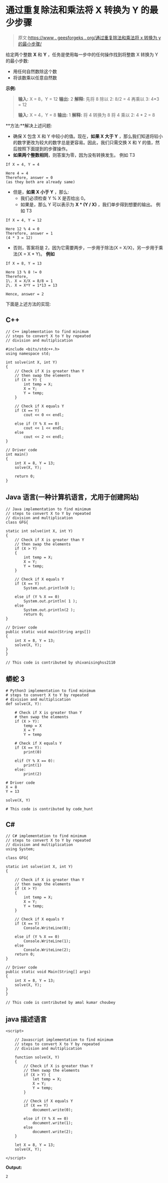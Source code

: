 # 通过重复除法和乘法将 X 转换为 Y 的最少步骤

> 原文:[https://www . geesforgeks . org/通过重复除法和乘法将 x 转换为 y 的最小步骤/](https://www.geeksforgeeks.org/minimum-steps-to-convert-x-to-y-by-repeated-division-and-multiplication/)

给定两个整数 **X** 和 **Y** ，任务是使用每一步中的任何操作找到将整数 X 转换为 Y 的最小步数:

*   用任何自然数除这个数
*   将该数乘以任意自然数

**示例:**

> **输入:** X = 8，Y = 12
> **输出:** 2
> **解释:**
> 先将 8 除以 2: 8/2 = 4
> 再乘以 3: 4*3 = 12
> 
> **输入:** X = 4，Y = 8
> **输出:** 1
> **解释:**
> 将 4 转换为 8 将 4 乘以 2: 4 * 2 = 8

**方法:**解决上述问题:

*   确保 X 包含 X 和 Y 中较小的值。现在，**如果 X 大于 Y** ，那么我们知道将较小的数字更改为较大的数字总是更容易。因此，我们只需交换 X 和 Y 的值，然后按照下面提到的步骤操作。
*   **如果两个整数相同**，则答案为零，因为没有转换发生。
    例如 T3

```
If X = 4, Y = 4

Here 4 = 4
Therefore, answer = 0
(as they both are already same)
```

*   但是，**如果 X 小于 Y** ，那么:
    *   我们必须检查 Y % X 是否给出 0。
    *   如果是，那么 Y 可以表示为 **X * (Y / X)** ，我们单步得到想要的输出。
        例如 T3

```
If X = 4, Y = 12

Here 12 % 4 = 0
Therefore, answer = 1
(4 * 3 = 12)
```

*   否则，答案将是 2，因为它需要两步，一步用于除法(X = X/X)，另一步用于乘法(X = X * Y)。
    **例如**

```
If X = 8, Y = 13

Here 13 % 8 != 0
Therefore, 
1\. X = X/X = 8/8 = 1
2\. X = X*Y = 1*13 = 13

Hence, answer = 2
```

下面是上述方法的实现:

## C++

```
// C++ implementation to find minimum
// steps to convert X to Y by repeated
// division and multiplication

#include <bits/stdc++.h>
using namespace std;

int solve(int X, int Y)
{
    // Check if X is greater than Y
    // then swap the elements
    if (X > Y) {
        int temp = X;
        X = Y;
        Y = temp;
    }

    // Check if X equals Y
    if (X == Y)
        cout << 0 << endl;

    else if (Y % X == 0)
        cout << 1 << endl;
    else
        cout << 2 << endl;
}

// Driver code
int main()
{
    int X = 8, Y = 13;
    solve(X, Y);

    return 0;
}
```

## Java 语言(一种计算机语言，尤用于创建网站)

```
// Java implementation to find minimum
// steps to convert X to Y by repeated
// division and multiplication
class GFG{

static int solve(int X, int Y)
{
    // Check if X is greater than Y
    // then swap the elements
    if (X > Y)
    {
        int temp = X;
        X = Y;
        Y = temp;
    }

    // Check if X equals Y
    if (X == Y)
        System.out.println(0 );

    else if (Y % X == 0)
        System.out.println( 1 );
    else
        System.out.println(2 );
        return 0;
}

// Driver code
public static void main(String args[])
{
    int X = 8, Y = 13;
    solve(X, Y);
}
}

// This code is contributed by shivanisinghss2110
```

## 蟒蛇 3

```
# Python3 implementation to find minimum
# steps to convert X to Y by repeated
# division and multiplication
def solve(X, Y):

    # Check if X is greater than Y
    # then swap the elements
    if (X > Y):
        temp = X
        X = Y
        Y = temp

    # Check if X equals Y
    if (X == Y):
        print(0)

    elif (Y % X == 0):
        print(1)
    else:
        print(2)

# Driver code
X = 8
Y = 13

solve(X, Y)

# This code is contributed by code_hunt
```

## C#

```
// C# implementation to find minimum
// steps to convert X to Y by repeated
// division and multiplication
using System;

class GFG{

static int solve(int X, int Y)
{

    // Check if X is greater than Y
    // then swap the elements
    if (X > Y)
    {
        int temp = X;
        X = Y;
        Y = temp;
    }

    // Check if X equals Y
    if (X == Y)
        Console.WriteLine(0);

    else if (Y % X == 0)
        Console.WriteLine(1);
    else
        Console.WriteLine(2);
    return 0;
}

// Driver code
public static void Main(String[] args)
{
    int X = 8, Y = 13;
    solve(X, Y);
}
}

// This code is contributed by amal kumar choubey
```

## java 描述语言

```
<script>

    // Javascript implementation to find minimum
    // steps to convert X to Y by repeated
    // division and multiplication

    function solve(X, Y)
    {
        // Check if X is greater than Y
        // then swap the elements
        if (X > Y) {
            let temp = X;
            X = Y;
            Y = temp;
        }

        // Check if X equals Y
        if (X == Y)
            document.write(0);

        else if (Y % X == 0)
            document.write(1);
        else
            document.write(2);
    }

    let X = 8, Y = 13;
    solve(X, Y);

</script>
```

**Output:** 

```
2
```
